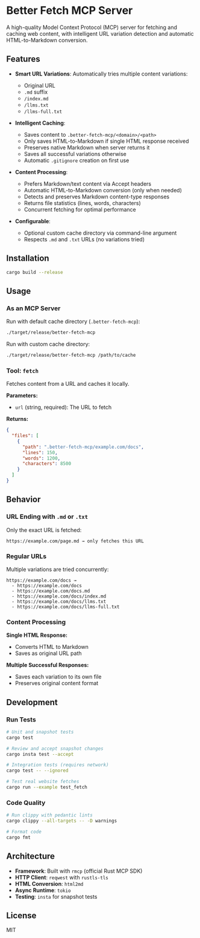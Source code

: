 # Better Fetch MCP Server

A high-quality Model Context Protocol (MCP) server for fetching and caching web content, with intelligent URL variation detection and automatic HTML-to-Markdown conversion.

## Features

- **Smart URL Variations**: Automatically tries multiple content variations:
  - Original URL
  - `.md` suffix
  - `/index.md`
  - `/llms.txt`
  - `/llms-full.txt`

- **Intelligent Caching**:
  - Saves content to `.better-fetch-mcp/<domain>/<path>`
  - Only saves HTML-to-Markdown if single HTML response received
  - Preserves native Markdown when server returns it
  - Saves all successful variations otherwise
  - Automatic `.gitignore` creation on first use

- **Content Processing**:
  - Prefers Markdown/text content via Accept headers
  - Automatic HTML-to-Markdown conversion (only when needed)
  - Detects and preserves Markdown content-type responses
  - Returns file statistics (lines, words, characters)
  - Concurrent fetching for optimal performance

- **Configurable**:
  - Optional custom cache directory via command-line argument
  - Respects `.md` and `.txt` URLs (no variations tried)

## Installation

```bash
cargo build --release
```

## Usage

### As an MCP Server

Run with default cache directory (`.better-fetch-mcp`):
```bash
./target/release/better-fetch-mcp
```

Run with custom cache directory:
```bash
./target/release/better-fetch-mcp /path/to/cache
```

### Tool: `fetch`

Fetches content from a URL and caches it locally.

**Parameters:**
- `url` (string, required): The URL to fetch

**Returns:**
```json
{
  "files": [
    {
      "path": ".better-fetch-mcp/example.com/docs",
      "lines": 150,
      "words": 1200,
      "characters": 8500
    }
  ]
}
```

## Behavior

### URL Ending with `.md` or `.txt`
Only the exact URL is fetched:
```
https://example.com/page.md → only fetches this URL
```

### Regular URLs
Multiple variations are tried concurrently:
```
https://example.com/docs →
  - https://example.com/docs
  - https://example.com/docs.md
  - https://example.com/docs/index.md
  - https://example.com/docs/llms.txt
  - https://example.com/docs/llms-full.txt
```

### Content Processing

**Single HTML Response:**
- Converts HTML to Markdown
- Saves as original URL path

**Multiple Successful Responses:**
- Saves each variation to its own file
- Preserves original content format

## Development

### Run Tests
```bash
# Unit and snapshot tests
cargo test

# Review and accept snapshot changes
cargo insta test --accept

# Integration tests (requires network)
cargo test -- --ignored

# Test real website fetches
cargo run --example test_fetch
```

### Code Quality
```bash
# Run clippy with pedantic lints
cargo clippy --all-targets -- -D warnings

# Format code
cargo fmt
```

## Architecture

- **Framework**: Built with `rmcp` (official Rust MCP SDK)
- **HTTP Client**: `reqwest` with `rustls-tls`
- **HTML Conversion**: `html2md`
- **Async Runtime**: `tokio`
- **Testing**: `insta` for snapshot tests

## License

MIT
